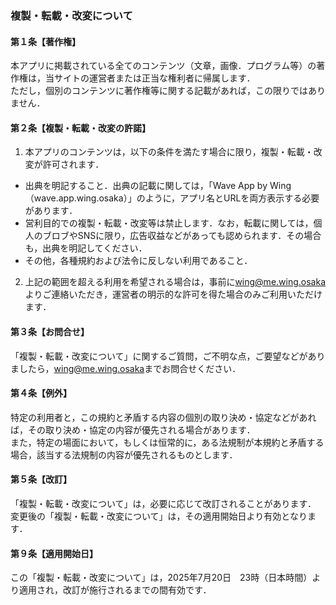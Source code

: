 ### 複製・転載・改変について
#### 第１条【著作権】
本アプリに掲載されている全てのコンテンツ（文章，画像．プログラム等）の著作権は，当サイトの運営者または正当な権利者に帰属します．    
ただし，個別のコンテンツに著作権等に関する記載があれば，この限りではありません．
#### 第２条【複製・転載・改変の許諾】
1. 本アプリのコンテンツは，以下の条件を満たす場合に限り，複製・転載・改変が許可されます．
- 出典を明記すること．出典の記載に関しては，「Wave App by Wing （wave.app.wing.osaka）」のように，アプリ名とURLを両方表示する必要があります．
- 営利目的での複製・転載・改変等は禁止します．なお，転載に関しては，個人のブロブやSNSに限り，広告収益などがあっても認められます．その場合も，出典を明記してください．
- その他，各種規約および法令に反しない利用であること．
2. 上記の範囲を超える利用を希望される場合は，事前に[wing@me.wing.osaka](mailto:wing@me.wing.osaka)よりご連絡いただき，運営者の明示的な許可を得た場合のみご利用いただけます．
#### 第３条【お問合せ】
「複製・転載・改変について」に関するご質問，ご不明な点，ご要望などがありましたら，[wing@me.wing.osaka](mailto:wing@me.wing.osaka)までお問合せください．
#### 第４条【例外】
特定の利用者と，この規約と矛盾する内容の個別の取り決め・協定などがあれば，その取り決め・協定の内容が優先される場合があります．    
また，特定の場面において，もしくは恒常的に，ある法規制が本規約と矛盾する場合，該当する法規制の内容が優先されるものとします．
#### 第５条【改訂】
「複製・転載・改変について」は，必要に応じて改訂されることがあります．    
変更後の「複製・転載・改変について」は，その適用開始日より有効となります．
#### 第９条【適用開始日】
この「複製・転載・改変について」は，2025年7月20日　23時（日本時間）より適用され，改訂が施行されるまでの間有効です．
